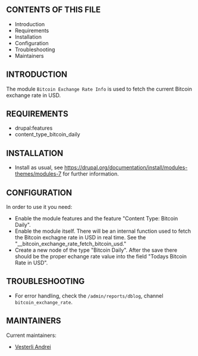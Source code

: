 CONTENTS OF THIS FILE
---------------------

 * Introduction
 * Requirements
 * Installation
 * Configuration
 * Troubleshooting
 * Maintainers

INTRODUCTION
------------

 The module `Bitcoin Exchange Rate Info` is used to fetch the current Bitcoin
 exchange rate in USD.

REQUIREMENTS
-------------------

 * drupal:features
 * content_type_bitcoin_daily

INSTALLATION
------------

 * Install as usual, see
   https://drupal.org/documentation/install/modules-themes/modules-7 for further
   information.

CONFIGURATION
-------------

 In order to use it you need:

 * Enable the module features and the feature "Content Type: Bitcoin Daily".
 * Enable the module itself. There will be an internal function used to fetch
 the Bitcoin exchagne rate in USD in real time. See the
 "__bitcoin_exchange_rate_fetch_bitcoin_usd."
 * Create a new node of the type "Bitcoin Daily". After the save there should be
 the proper echange rate value into the field "Todays Bitcoin Rate in USD".

TROUBLESHOOTING
---------------

 * For error handling, check the `/admin/reports/dblog`, channel
 `bitcoin_exchange_rate`.


MAINTAINERS
-----------

Current maintainers:

* [Vesterli Andrei](https://www.drupal.org/u/andreivesterli)
